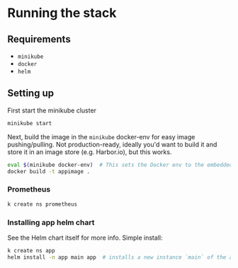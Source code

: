 # Running the stack

## Requirements

* `minikube`
* `docker`
* `helm`

## Setting up

First start the minikube cluster

```bash
minikube start
```

Next, build the image in the `minikube` docker-env for easy image pushing/pulling.
Not production-ready, ideally you'd want to build it and store it in an image store (e.g. Harbor.io), but this works.

```bash
eval $(minikube docker-env)  # This sets the Docker env to the embedded one in minikube
docker build -t appimage .
```

### Prometheus

```bash
k create ns prometheus
```

### Installing app helm chart

See the Helm chart itself for more info. 
Simple install: 

```bash
k create ns app
helm install -n app main app  # installs a new instance `main` of the app chart in namespace app
```


